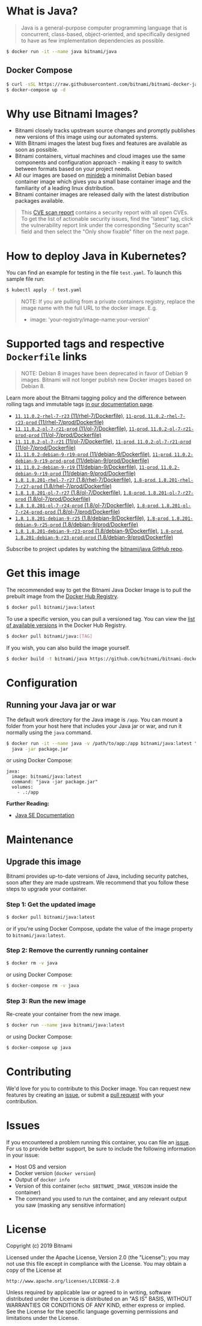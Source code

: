 # What is Java?

> Java is a general-purpose computer programming language that is concurrent, class-based, object-oriented, and specifically designed to have as few implementation dependencies as possible.

```bash
$ docker run -it --name java bitnami/java
```

## Docker Compose

```bash
$ curl -sSL https://raw.githubusercontent.com/bitnami/bitnami-docker-java/master/docker-compose.yml > docker-compose.yml
$ docker-compose up -d
```

# Why use Bitnami Images?

* Bitnami closely tracks upstream source changes and promptly publishes new versions of this image using our automated systems.
* With Bitnami images the latest bug fixes and features are available as soon as possible.
* Bitnami containers, virtual machines and cloud images use the same components and configuration approach - making it easy to switch between formats based on your project needs.
* All our images are based on [minideb](https://github.com/bitnami/minideb) a minimalist Debian based container image which gives you a small base container image and the familiarity of a leading linux distribution.
* Bitnami container images are released daily with the latest distribution packages available.


> This [CVE scan report](https://quay.io/repository/bitnami/java?tab=tags) contains a security report with all open CVEs. To get the list of actionable security issues, find the "latest" tag, click the vulnerability report link under the corresponding "Security scan" field and then select the "Only show fixable" filter on the next page.

# How to deploy Java in Kubernetes?

You can find an example for testing in the file `test.yaml`. To launch this sample file run:

```bash
$ kubectl apply -f test.yaml
```

> NOTE: If you are pulling from a private containers registry, replace the image name with the full URL to the docker image. E.g.
>
> - image: 'your-registry/image-name:your-version'

# Supported tags and respective `Dockerfile` links

> NOTE: Debian 8 images have been deprecated in favor of Debian 9 images. Bitnami will not longer publish new Docker images based on Debian 8.

Learn more about the Bitnami tagging policy and the difference between rolling tags and immutable tags [in our documentation page](https://docs.bitnami.com/containers/how-to/understand-rolling-tags-containers/).


- [`11`, `11.0.2-rhel-7-r23` (11/rhel-7/Dockerfile)](https://github.com/bitnami/bitnami-docker-java/blob/11.0.2-rhel-7-r23/11/rhel-7/Dockerfile), [`11-prod`, `11.0.2-rhel-7-r23-prod` (11/rhel-7/prod/Dockerfile)](https://github.com/bitnami/bitnami-docker-java/blob/11.0.2-rhel-7-r23/11/rhel-7/prod/Dockerfile)
- [`11`, `11.0.2-ol-7-r21-prod` (11/ol-7/Dockerfile)](https://github.com/bitnami/bitnami-docker-java/blob/11.0.2-ol-7-r21-prod/11/ol-7/Dockerfile), [`11-prod`, `11.0.2-ol-7-r21-prod-prod` (11/ol-7/prod/Dockerfile)](https://github.com/bitnami/bitnami-docker-java/blob/11.0.2-ol-7-r21-prod/11/ol-7/prod/Dockerfile)
- [`11`, `11.0.2-ol-7-r21` (11/ol-7/Dockerfile)](https://github.com/bitnami/bitnami-docker-java/blob/11.0.2-ol-7-r21/11/ol-7/Dockerfile), [`11-prod`, `11.0.2-ol-7-r21-prod` (11/ol-7/prod/Dockerfile)](https://github.com/bitnami/bitnami-docker-java/blob/11.0.2-ol-7-r21/11/ol-7/prod/Dockerfile)
- [`11`, `11.0.2-debian-9-r19-prod` (11/debian-9/Dockerfile)](https://github.com/bitnami/bitnami-docker-java/blob/11.0.2-debian-9-r19-prod/11/debian-9/Dockerfile), [`11-prod`, `11.0.2-debian-9-r19-prod-prod` (11/debian-9/prod/Dockerfile)](https://github.com/bitnami/bitnami-docker-java/blob/11.0.2-debian-9-r19-prod/11/debian-9/prod/Dockerfile)
- [`11`, `11.0.2-debian-9-r19` (11/debian-9/Dockerfile)](https://github.com/bitnami/bitnami-docker-java/blob/11.0.2-debian-9-r19/11/debian-9/Dockerfile), [`11-prod`, `11.0.2-debian-9-r19-prod` (11/debian-9/prod/Dockerfile)](https://github.com/bitnami/bitnami-docker-java/blob/11.0.2-debian-9-r19/11/debian-9/prod/Dockerfile)
- [`1.8`, `1.8.201-rhel-7-r27` (1.8/rhel-7/Dockerfile)](https://github.com/bitnami/bitnami-docker-java/blob/1.8.201-rhel-7-r27/1.8/rhel-7/Dockerfile), [`1.8-prod`, `1.8.201-rhel-7-r27-prod` (1.8/rhel-7/prod/Dockerfile)](https://github.com/bitnami/bitnami-docker-java/blob/1.8.201-rhel-7-r27/1.8/rhel-7/prod/Dockerfile)
- [`1.8`, `1.8.201-ol-7-r27` (1.8/ol-7/Dockerfile)](https://github.com/bitnami/bitnami-docker-java/blob/1.8.201-ol-7-r27/1.8/ol-7/Dockerfile), [`1.8-prod`, `1.8.201-ol-7-r27-prod` (1.8/ol-7/prod/Dockerfile)](https://github.com/bitnami/bitnami-docker-java/blob/1.8.201-ol-7-r27/1.8/ol-7/prod/Dockerfile)
- [`1.8`, `1.8.201-ol-7-r24-prod` (1.8/ol-7/Dockerfile)](https://github.com/bitnami/bitnami-docker-java/blob/1.8.201-ol-7-r24-prod/1.8/ol-7/Dockerfile), [`1.8-prod`, `1.8.201-ol-7-r24-prod-prod` (1.8/ol-7/prod/Dockerfile)](https://github.com/bitnami/bitnami-docker-java/blob/1.8.201-ol-7-r24-prod/1.8/ol-7/prod/Dockerfile)
- [`1.8`, `1.8.201-debian-9-r25` (1.8/debian-9/Dockerfile)](https://github.com/bitnami/bitnami-docker-java/blob/1.8.201-debian-9-r25/1.8/debian-9/Dockerfile), [`1.8-prod`, `1.8.201-debian-9-r25-prod` (1.8/debian-9/prod/Dockerfile)](https://github.com/bitnami/bitnami-docker-java/blob/1.8.201-debian-9-r25/1.8/debian-9/prod/Dockerfile)
- [`1.8`, `1.8.201-debian-9-r23-prod` (1.8/debian-9/Dockerfile)](https://github.com/bitnami/bitnami-docker-java/blob/1.8.201-debian-9-r23-prod/1.8/debian-9/Dockerfile), [`1.8-prod`, `1.8.201-debian-9-r23-prod-prod` (1.8/debian-9/prod/Dockerfile)](https://github.com/bitnami/bitnami-docker-java/blob/1.8.201-debian-9-r23-prod/1.8/debian-9/prod/Dockerfile)

Subscribe to project updates by watching the [bitnami/java GitHub repo](https://github.com/bitnami/bitnami-docker-java).

# Get this image

The recommended way to get the Bitnami Java Docker Image is to pull the prebuilt image from the [Docker Hub Registry](https://hub.docker.com/r/bitnami/java).

```bash
$ docker pull bitnami/java:latest
```

To use a specific version, you can pull a versioned tag. You can view the [list of available versions](https://hub.docker.com/r/bitnami/java/tags/) in the Docker Hub Registry.

```bash
$ docker pull bitnami/java:[TAG]
```

If you wish, you can also build the image yourself.

```bash
$ docker build -t bitnami/java https://github.com/bitnami/bitnami-docker-java.git
```

# Configuration

## Running your Java jar or war

The default work directory for the Java image is `/app`. You can mount a folder from your host here that includes your Java jar or war, and run it normally using the `java` command.

```bash
$ docker run -it --name java -v /path/to/app:/app bitnami/java:latest \
  java -jar package.jar
```

or using Docker Compose:

```
java:
  image: bitnami/java:latest
  command: "java -jar package.jar"
  volumes:
    - .:/app
```

**Further Reading:**

  - [Java SE Documentation](https://docs.oracle.com/javase/8/docs/api/)

# Maintenance

## Upgrade this image

Bitnami provides up-to-date versions of Java, including security patches, soon after they are made upstream. We recommend that you follow these steps to upgrade your container.

### Step 1: Get the updated image

```bash
$ docker pull bitnami/java:latest
```

or if you're using Docker Compose, update the value of the image property to `bitnami/java:latest`.

### Step 2: Remove the currently running container

```bash
$ docker rm -v java
```

or using Docker Compose:

```bash
$ docker-compose rm -v java
```

### Step 3: Run the new image

Re-create your container from the new image.

```bash
$ docker run --name java bitnami/java:latest
```

or using Docker Compose:

```bash
$ docker-compose up java
```

# Contributing

We'd love for you to contribute to this Docker image. You can request new features by creating an [issue](https://github.com/bitnami/bitnami-docker-java/issues), or submit a [pull request](https://github.com/bitnami/bitnami-docker-java/pulls) with your contribution.

# Issues

If you encountered a problem running this container, you can file an [issue](https://github.com/bitnami/bitnami-docker-java/issues). For us to provide better support, be sure to include the following information in your issue:

- Host OS and version
- Docker version (`docker version`)
- Output of `docker info`
- Version of this container (`echo $BITNAMI_IMAGE_VERSION` inside the container)
- The command you used to run the container, and any relevant output you saw (masking any sensitive
information)

# License

Copyright (c) 2019 Bitnami

Licensed under the Apache License, Version 2.0 (the "License");
you may not use this file except in compliance with the License.
You may obtain a copy of the License at

    http://www.apache.org/licenses/LICENSE-2.0

Unless required by applicable law or agreed to in writing, software
distributed under the License is distributed on an "AS IS" BASIS,
WITHOUT WARRANTIES OR CONDITIONS OF ANY KIND, either express or implied.
See the License for the specific language governing permissions and
limitations under the License.
